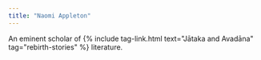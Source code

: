```yaml
---
title: "Naomi Appleton"
---
```


An eminent scholar of {% include tag-link.html text="Jātaka and Avadāna" tag="rebirth-stories" %} literature.
